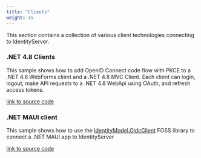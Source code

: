 ```yaml
---
title: "Clients"
weight: 45
---
```


This section contains a collection of various client technologies connecting to IdentityServer.

### .NET 4.8 Clients
This sample shows how to add OpenID Connect code flow with PKCE to a .NET 4.8 WebForms client and a .NET 4.8 MVC Client. Each client can login, logout, make API requests to a .NET 4.8 WebApi using OAuth, and refresh access tokens.

[link to source code](https://github.com/DuendeSoftware/Samples/tree/main/various/clients/Owin)

### .NET MAUI client
This sample shows how to use the [IdentityModel.OidcClient](https://github.com/IdentityModel/IdentityModel.OidcClient) FOSS library to connect a .NET MAUI app to IdentityServer

[link to source code](https://github.com/DuendeSoftware/Samples/tree/main/various/clients/Maui)
